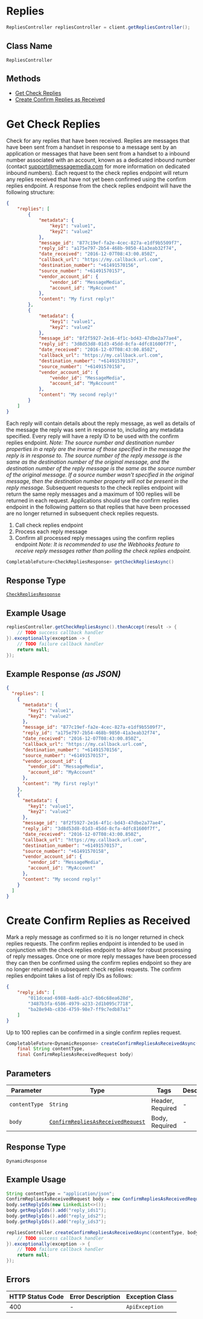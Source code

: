 # Replies

```java
RepliesController repliesController = client.getRepliesController();
```

## Class Name

`RepliesController`

## Methods

* [Get Check Replies](../../doc/controllers/replies.md#get-check-replies)
* [Create Confirm Replies as Received](../../doc/controllers/replies.md#create-confirm-replies-as-received)


# Get Check Replies

Check for any replies that have been received.
Replies are messages that have been sent from a handset in response to a message sent by an
application or messages that have been sent from a handset to a inbound number associated with
an account, known as a dedicated inbound number (contact <support@messagemedia.com> for more
information on dedicated inbound numbers).
Each request to the check replies endpoint will return any replies received that have not yet
been confirmed using the confirm replies endpoint. A response from the check replies endpoint
will have the following structure:

```json
{
    "replies": [
        {
            "metadata": {
                "key1": "value1",
                "key2": "value2"
            },
            "message_id": "877c19ef-fa2e-4cec-827a-e1df9b5509f7",
            "reply_id": "a175e797-2b54-468b-9850-41a3eab32f74",
            "date_received": "2016-12-07T08:43:00.850Z",
            "callback_url": "https://my.callback.url.com",
            "destination_number": "+61491570156",
            "source_number": "+61491570157",
            "vendor_account_id": {
                "vendor_id": "MessageMedia",
                "account_id": "MyAccount"
            },
            "content": "My first reply!"
        },
        {
            "metadata": {
                "key1": "value1",
                "key2": "value2"
            },
            "message_id": "8f2f5927-2e16-4f1c-bd43-47dbe2a77ae4",
            "reply_id": "3d8d53d8-01d3-45dd-8cfa-4dfc81600f7f",
            "date_received": "2016-12-07T08:43:00.850Z",
            "callback_url": "https://my.callback.url.com",
            "destination_number": "+61491570157",
            "source_number": "+61491570158",
            "vendor_account_id": {
                "vendor_id": "MessageMedia",
                "account_id": "MyAccount"
            },
            "content": "My second reply!"
        }
    ]
}
```

Each reply will contain details about the reply message, as well as details of the message the reply was sent
in response to, including any metadata specified. Every reply will have a reply ID to be used with the
confirm replies endpoint.
*Note: The source number and destination number properties in a reply are the inverse of those
specified in the message the reply is in response to. The source number of the reply message is the
same as the destination number of the original message, and the destination number of the reply
message is the same as the source number of the original message. If a source number
wasn't specified in the original message, then the destination number property will not be present
in the reply message.*
Subsequent requests to the check replies endpoint will return the same reply messages and a maximum
of 100 replies will be returned in each request. Applications should use the confirm replies endpoint
in the following pattern so that replies that have been processed are no longer returned in
subsequent check replies requests.

1. Call check replies endpoint
2. Process each reply message
3. Confirm all processed reply messages using the confirm replies endpoint
   *Note: It is recommended to use the Webhooks feature to receive reply messages rather than polling
   the check replies endpoint.*

```java
CompletableFuture<CheckRepliesResponse> getCheckRepliesAsync()
```

## Response Type

[`CheckRepliesResponse`](../../doc/models/check-replies-response.md)

## Example Usage

```java
repliesController.getCheckRepliesAsync().thenAccept(result -> {
    // TODO success callback handler
}).exceptionally(exception -> {
    // TODO failure callback handler
    return null;
});
```

## Example Response *(as JSON)*

```json
{
  "replies": [
    {
      "metadata": {
        "key1": "value1",
        "key2": "value2"
      },
      "message_id": "877c19ef-fa2e-4cec-827a-e1df9b5509f7",
      "reply_id": "a175e797-2b54-468b-9850-41a3eab32f74",
      "date_received": "2016-12-07T08:43:00.850Z",
      "callback_url": "https://my.callback.url.com",
      "destination_number": "+61491570156",
      "source_number": "+61491570157",
      "vendor_account_id": {
        "vendor_id": "MessageMedia",
        "account_id": "MyAccount"
      },
      "content": "My first reply!"
    },
    {
      "metadata": {
        "key1": "value1",
        "key2": "value2"
      },
      "message_id": "8f2f5927-2e16-4f1c-bd43-47dbe2a77ae4",
      "reply_id": "3d8d53d8-01d3-45dd-8cfa-4dfc81600f7f",
      "date_received": "2016-12-07T08:43:00.850Z",
      "callback_url": "https://my.callback.url.com",
      "destination_number": "+61491570157",
      "source_number": "+61491570158",
      "vendor_account_id": {
        "vendor_id": "MessageMedia",
        "account_id": "MyAccount"
      },
      "content": "My second reply!"
    }
  ]
}
```


# Create Confirm Replies as Received

Mark a reply message as confirmed so it is no longer returned in check replies requests.
The confirm replies endpoint is intended to be used in conjunction with the check replies endpoint
to allow for robust processing of reply messages. Once one or more reply messages have been processed
they can then be confirmed using the confirm replies endpoint so they are no longer returned in
subsequent check replies requests.
The confirm replies endpoint takes a list of reply IDs as follows:

```json
{
    "reply_ids": [
        "011dcead-6988-4ad6-a1c7-6b6c68ea628d",
        "3487b3fa-6586-4979-a233-2d1b095c7718",
        "ba28e94b-c83d-4759-98e7-ff9c7edb87a1"
    ]
}
```

Up to 100 replies can be confirmed in a single confirm replies request.

```java
CompletableFuture<DynamicResponse> createConfirmRepliesAsReceivedAsync(
    final String contentType,
    final ConfirmRepliesAsReceivedRequest body)
```

## Parameters

| Parameter | Type | Tags | Description |
|  --- | --- | --- | --- |
| `contentType` | `String` | Header, Required | - |
| `body` | [`ConfirmRepliesAsReceivedRequest`](../../doc/models/confirm-replies-as-received-request.md) | Body, Required | - |

## Response Type

`DynamicResponse`

## Example Usage

```java
String contentType = "application/json";
ConfirmRepliesAsReceivedRequest body = new ConfirmRepliesAsReceivedRequest();
body.setReplyIds(new LinkedList<>());
body.getReplyIds().add("reply_ids1");
body.getReplyIds().add("reply_ids2");
body.getReplyIds().add("reply_ids3");

repliesController.createConfirmRepliesAsReceivedAsync(contentType, body).thenAccept(result -> {
    // TODO success callback handler
}).exceptionally(exception -> {
    // TODO failure callback handler
    return null;
});
```

## Errors

| HTTP Status Code | Error Description | Exception Class |
|  --- | --- | --- |
| 400 | - | `ApiException` |

